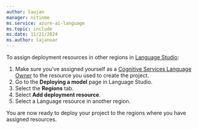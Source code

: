 ```yaml
---
author: laujan
manager: nitinme
ms.service: azure-ai-language
ms.topic: include
ms.date: 11/21/2024
ms.author: lajanuar
---
```



To assign deployment resources in other regions in [Language Studio](https://aka.ms/LanguageStudio):
  1. Make sure you've assigned yourself as a [Cognitive Services Language Owner](https://aka.ms/rbac-language) to the resource you used to create the project.
  2. Go to the **Deploying a model** page in Language Studio.
  3. Select the **Regions** tab.
  4. Select **Add deployment resource**.
  5. Select a Language resource in another region.
  
You are now ready to deploy your project to the regions where you have assigned resources.
